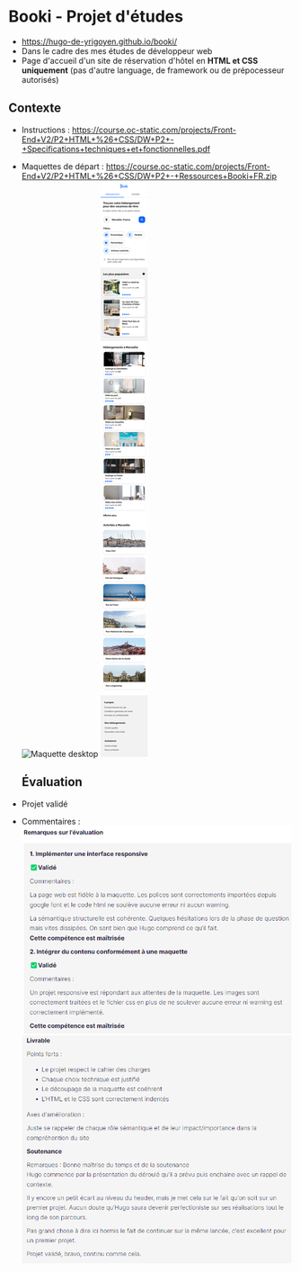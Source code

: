 # Booki - Projet d'études

- https://hugo-de-yrigoyen.github.io/booki/
- Dans le cadre des mes études de développeur web
- Page d'accueil d'un site de réservation d'hôtel en **HTML et CSS uniquement** (pas d'autre language, de framework ou de prépocesseur autorisés)

## Contexte

- Instructions :
  https://course.oc-static.com/projects/Front-End+V2/P2+HTML+%26+CSS/DW+P2+-+Specifications+techniques+et+fonctionnelles.pdf
- Maquettes de départ :
  https://course.oc-static.com/projects/Front-End+V2/P2+HTML+%26+CSS/DW+P2+-+Ressources+Booki+FR.zip
  ![Maquette desktop](assets/maquette/Desktop.png "Maquette desktop")
  ![Maquette smartphone](assets/maquette/iPhone8.png "Maquette smartphone")

  ## Évaluation

- Projet validé
- Commentaires :
  ![Résultats Page 1](assets/resultats/resultat1.png "Résultats Page 1")
  ![Résultats Page 2](assets/resultats/resultat2.png "Résultats Page 2")
